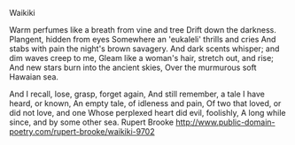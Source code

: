 Waikiki
    
Warm perfumes like a breath from vine and tree
Drift down the darkness. Plangent, hidden from eyes
Somewhere an 'eukaleli' thrills and cries
And stabs with pain the night's brown savagery.
And dark scents whisper; and dim waves creep to me,
Gleam like a woman's hair, stretch out, and rise;
And new stars burn into the ancient skies,
Over the murmurous soft Hawaian sea.

And I recall, lose, grasp, forget again,
And still remember, a tale I have heard, or known,
An empty tale, of idleness and pain,
Of two that loved, or did not love, and one
Whose perplexed heart did evil, foolishly,
A long while since, and by some other sea.
Rupert Brooke
http://www.public-domain-poetry.com/rupert-brooke/waikiki-9702

